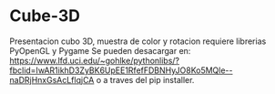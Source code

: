 # Cube-3D
Presentacion cubo 3D, muestra de color y rotacion
requiere librerias PyOpenGL y  Pygame
Se pueden desacargar en:
https://www.lfd.uci.edu/~gohlke/pythonlibs/?fbclid=IwAR1ikhD3ZyBK6UpEE1RfefFDBNHyJO8Ko5MQle--naDRjHnxGsAcLflqjCA
o a traves del pip installer.
